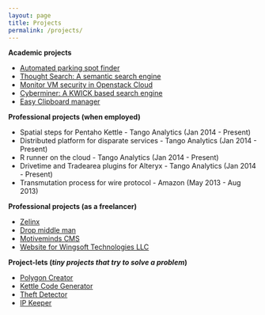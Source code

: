 ```yaml
---
layout: page
title: Projects
permalink: /projects/
---
```

**Academic projects**

* [Automated parking spot finder](/projects/automated-parking-spot-finder/)
* [Thought Search: A semantic search engine](/projects/thought-search/)
* [Monitor VM security in Openstack Cloud](/projects/monitor-vm-security-openstack-cloud/)
* [Cyberminer: A KWICK based search engine](/projects/cyberminer/)
* [Easy Clipboard manager](/projects/easy-clipboard-manager/)

**Professional projects (when employed)**

* Spatial steps for Pentaho Kettle - Tango Analytics (Jan 2014 - Present)
* Distributed platform for disparate services - Tango Analytics (Jan 2014 - Present)
* R runner on the cloud - Tango Analytics (Jan 2014 - Present)
* Drivetime and Tradearea plugins for Alteryx - Tango Analytics (Jan 2014 - Present)
* Transmutation process for wire protocol - Amazon (May 2013 - Aug 2013)

**Professional projects (as a freelancer)**

* [Zelinx](https://zelinx.com)
* [Drop middle man](http://dropmiddleman.com)
* [Motiveminds CMS](http://motiveminds.com)
* [Website for Wingsoft Technologies LLC](http://www.wingsofttechnology.com/)

**Project-lets (*tiny projects that try to solve a problem*)**

* [Polygon Creator](/projects/polygon-creator/)
* [Kettle Code Generator](/projects/kettle-code-generator/)
* [Theft Detector](https://github.com/adeydas/Theft-Detector)
* [IP Keeper](https://github.com/adeydas/ipkeeper)